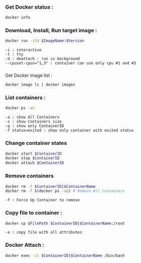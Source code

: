 
### Get Docker status :
```bash
docker info 
```

### Download, Install, Run target image : 
```bash
docker run -itd $ImageName:$Version
```
```
-i : interactive
-t : tty
-d : deattach - run in background
--cpuset-cpus="1,3" : container can use only cpu #1 and #3
```

### 
Get Docker image list :
```bash
docker image ls | docker images
```

### List containers :
```bash
docker ps -as
```
```
-a : show All Containers
-s : show Containers size
-q : show only ContainerID
-f status=exited : show only container with exited status
```

### Change container states
```bash
docker start $ContainerID
docker stop $ContainerID
docker attach $ContainerID
```

### Remove containers
```bash
docker rm -f $ContainerID|$ContainerName
docker rm -f $(docker ps -aq) # Remove All Containers
```
```
-f : Force Up Container to remove
```

### Copy file to container :
```bash
docker cp $FilePath $ContainerID|$ContainerName:/root
```
```
-a : copy file with all attributes
```

### Docker Attach :
```bash
docker exec -it $ContainerID|$ContainerName /bin/bash
```

